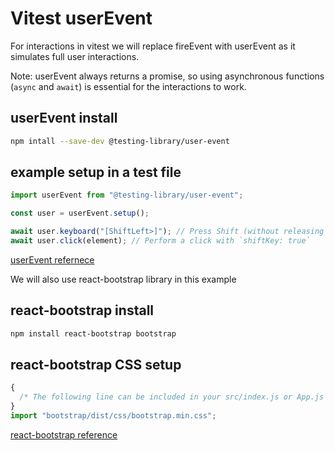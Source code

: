 # Vitest userEvent

For interactions in vitest we will replace fireEvent with userEvent as it simulates full user interactions.

Note: userEvent always returns a promise, so using asynchronous functions (`async` and `await`) is essential for the interactions to work.

## userEvent install

```sh
npm intall --save-dev @testing-library/user-event
```

## example setup in a test file

```js
import userEvent from "@testing-library/user-event";

const user = userEvent.setup();

await user.keyboard("[ShiftLeft>]"); // Press Shift (without releasing it)
await user.click(element); // Perform a click with `shiftKey: true`
```

[userEvent refernece](https://testing-library.com/docs/user-event/intro)

We will also use react-bootstrap library in this example

## react-bootstrap install

```sh
npm install react-bootstrap bootstrap
```

## react-bootstrap CSS setup

```js
{
  /* The following line can be included in your src/index.js or App.js file */
}
import "bootstrap/dist/css/bootstrap.min.css";
```

[react-bootstrap reference](https://react-bootstrap.netlify.app/docs/getting-started/introduction)
